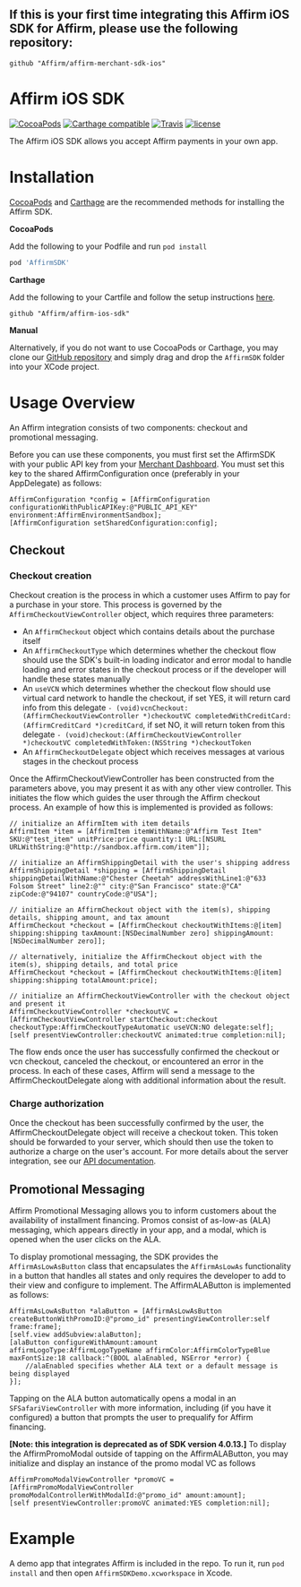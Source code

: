 ## If this is your first time integrating this Affirm iOS SDK for Affirm, please use the following repository:
```
github "Affirm/affirm-merchant-sdk-ios"
```
Affirm iOS SDK
==============
[![CocoaPods](https://img.shields.io/cocoapods/v/AffirmSDK.svg)](http://cocoadocs.org/docsets/AffirmSDK) [![Carthage compatible](https://img.shields.io/badge/Carthage-compatible-4BC51D.svg?style=flat)](https://github.com/Carthage/Carthage) [![Travis](https://travis-ci.org/Affirm/affirm-ios-sdk.svg?branch=master)](https://travis-ci.org/Affirm/affirm-ios-sdk) [![license](https://img.shields.io/cocoapods/l/AffirmSDK.svg)]()

The Affirm iOS SDK allows you accept Affirm payments in your own app.

Installation
============

[CocoaPods](https://cocoapods.org/) and [Carthage](https://github.com/Carthage/Carthage) are the recommended methods for installing the Affirm SDK. 

<strong> CocoaPods </strong>

Add the following to your Podfile and run `pod install`
```ruby
pod 'AffirmSDK'
```

<strong> Carthage </strong>

Add the following to your Cartfile and follow the setup instructions [here](https://github.com/Carthage/Carthage#adding-frameworks-to-an-application).
```
github "Affirm/affirm-ios-sdk"
```
<strong> Manual </strong>

Alternatively, if you do not want to use CocoaPods or Carthage, you may clone our [GitHub repository](https://github.com/Affirm/affirm-ios-sdk) and simply drag and drop the `AffirmSDK` folder into your XCode project.

Usage Overview
==============

An Affirm integration consists of two components: checkout and promotional messaging.

Before you can use these components, you must first set the AffirmSDK with your public API key from your [Merchant Dashboard](https://sandbox.affirm.com/dashboard). You must set this key to the shared AffirmConfiguration once (preferably in your AppDelegate) as follows:
```
AffirmConfiguration *config = [AffirmConfiguration configurationWithPublicAPIKey:@"PUBLIC_API_KEY" environment:AffirmEnvironmentSandbox];
[AffirmConfiguration setSharedConfiguration:config];
```

## Checkout

### Checkout creation

Checkout creation is the process in which a customer uses Affirm to pay for a purchase in your store. This process is governed by the `AffirmCheckoutViewController` object, which requires three parameters:

- An `AffirmCheckout` object which contains details about the purchase itself
- An `AffirmCheckoutType` which determines whether the checkout flow should use the SDK's built-in loading indicator and error modal to handle loading and error states in the checkout process or if the developer will handle these states manually
- An `useVCN` which determines whether the checkout flow should use virtual card network to handle the checkout, if set YES, it will return card info from this delegate ```- (void)vcnCheckout:(AffirmCheckoutViewController *)checkoutVC completedWithCreditCard:(AffirmCreditCard *)creditCard```, if set NO, it will return token from this delegate ```- (void)checkout:(AffirmCheckoutViewController *)checkoutVC completedWithToken:(NSString *)checkoutToken```
- An `AffirmCheckoutDelegate` object which receives messages at various stages in the checkout process

Once the AffirmCheckoutViewController has been constructed from the parameters above, you may present it as with any other view controller. This initiates the flow which guides the user through the Affirm checkout process. An example of how this is implemented is provided as follows:
```
// initialize an AffirmItem with item details
AffirmItem *item = [AffirmItem itemWithName:@"Affirm Test Item" SKU:@"test_item" unitPrice:price quantity:1 URL:[NSURL URLWithString:@"http://sandbox.affirm.com/item"]];

// initialize an AffirmShippingDetail with the user's shipping address
AffirmShippingDetail *shipping = [AffirmShippingDetail shippingDetailWithName:@"Chester Cheetah" addressWithLine1:@"633 Folsom Street" line2:@"" city:@"San Francisco" state:@"CA" zipCode:@"94107" countryCode:@"USA"];

// initialize an AffirmCheckout object with the item(s), shipping details, shipping amount, and tax amount
AffirmCheckout *checkout = [AffirmCheckout checkoutWithItems:@[item] shipping:shipping taxAmount:[NSDecimalNumber zero] shippingAmount:[NSDecimalNumber zero]];

// alternatively, initialize the AffirmCheckout object with the item(s), shipping details, and total price
AffirmCheckout *checkout = [AffirmCheckout checkoutWithItems:@[item] shipping:shipping totalAmount:price];

// initialize an AffirmCheckoutViewController with the checkout object and present it
AffirmCheckoutViewController *checkoutVC = [AffirmCheckoutViewController startCheckout:checkout checkoutType:AffirmCheckoutTypeAutomatic useVCN:NO delegate:self];
[self presentViewController:checkoutVC animated:true completion:nil];
```

The flow ends once the user has successfully confirmed the checkout or vcn checkout, canceled the checkout, or encountered an error in the process. In each of these cases, Affirm will send a message to the AffirmCheckoutDelegate along with additional information about the result.

### Charge authorization

Once the checkout has been successfully confirmed by the user, the AffirmCheckoutDelegate object will receive a checkout token. This token should be forwarded to your server, which should then use the token to authorize a charge on the user's account. For more details about the server integration, see our [API documentation](https://docs.affirm.com/v2/api/charges/).

## Promotional Messaging

Affirm Promotional Messaging allows you to inform customers about the availability of installment financing. Promos consist of as-low-as (ALA) messaging, which appears directly in your app, and a modal, which is opened when the user clicks on the ALA.

To display promotional messaging, the SDK provides the `AffirmAsLowAsButton` class that encapsulates the `AffirmAsLowAs` functionality in a button that handles all states and only requires the developer to add to their view and configure to implement. The AffirmALAButton is implemented as follows:

```
AffirmAsLowAsButton *alaButton = [AffirmAsLowAsButton createButtonWithPromoID:@"promo_id" presentingViewController:self frame:frame];
[self.view addSubview:alaButton];
[alaButton configureWithAmount:amount affirmLogoType:AffirmLogoTypeName affirmColor:AffirmColorTypeBlue maxFontSize:18 callback:^(BOOL alaEnabled, NSError *error) {
    //alaEnabled specifies whether ALA text or a default message is being displayed
}];
```

Tapping on the ALA button automatically opens a modal in an `SFSafariViewController` with more information, including (if you have it configured) a button that prompts the user to prequalify for Affirm financing.

**[Note: this integration is deprecated as of SDK version 4.0.13.]** To display the AffirmPromoModal outside of tapping on the AffirmALAButton, you may initialize and display an instance of the promo modal VC as follows
```
AffirmPromoModalViewController *promoVC = [AffirmPromoModalViewController promoModalControllerWithModalId:@"promo_id" amount:amount];
[self presentViewController:promoVC animated:YES completion:nil];
```
Example
=======

A demo app that integrates Affirm is included in the repo. To run it, run `pod install` and then open `AffirmSDKDemo.xcworkspace` in Xcode.
